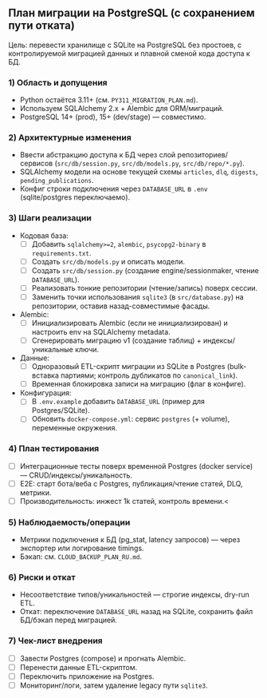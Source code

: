 ## План миграции на PostgreSQL (с сохранением пути отката)

Цель: перевести хранилище с SQLite на PostgreSQL без простоев, с контролируемой миграцией данных и плавной сменой кода доступа к БД.

### 1) Область и допущения
- Python остаётся 3.11+ (см. `PY311_MIGRATION_PLAN.md`).
- Используем SQLAlchemy 2.x + Alembic для ORM/миграций.
- PostgreSQL 14+ (prod), 15+ (dev/stage) — совместимо.

### 2) Архитектурные изменения
- Ввести абстракцию доступа к БД через слой репозиториев/сервисов (`src/db/session.py`, `src/db/models.py`, `src/db/repo/*.py`).
- SQLAlchemy модели на основе текущей схемы `articles`, `dlq`, `digests`, `pending_publications`.
- Конфиг строки подключения через `DATABASE_URL` в `.env` (sqlite/postgres переключаемо).

### 3) Шаги реализации
- Кодовая база:
  - [ ] Добавить `sqlalchemy>=2`, `alembic`, `psycopg2-binary` в `requirements.txt`.
  - [ ] Создать `src/db/models.py` и описать модели.
  - [ ] Создать `src/db/session.py` (создание engine/sessionmaker, чтение `DATABASE_URL`).
  - [ ] Реализовать тонкие репозитории (чтение/запись) поверх сессии.
  - [ ] Заменить точки использования `sqlite3` (в `src/database.py`) на репозитории, оставив назад-совместимые фасады.
- Alembic:
  - [ ] Инициализировать Alembic (если не инициализирован) и настроить env на SQLAlchemy metadata.
  - [ ] Сгенерировать миграцию v1 (создание таблиц) + индексы/уникальные ключи.
- Данные:
  - [ ] Одноразовый ETL-скрипт миграции из SQLite в Postgres (bulk-вставка партиями; контроль дубликатов по `canonical_link`).
  - [ ] Временная блокировка записи на миграцию (флаг в конфиге).
- Конфигурация:
  - [ ] В `.env.example` добавить `DATABASE_URL` (пример для Postgres/SQLite).
  - [ ] Обновить `docker-compose.yml`: сервис `postgres` (+ volume), переменные окружения.

### 4) План тестирования
- [ ] Интеграционные тесты поверх временной Postgres (docker service) — CRUD/индексы/уникальность.
- [ ] E2E: старт бота/веба с Postgres, публикация/чтение статей, DLQ, метрики.
- [ ] Производительность: инжест 1k статей, контроль времени.<

### 5) Наблюдаемость/операции
- Метрики подключения к БД (pg_stat, latency запросов) — через экспортер или логирование timings.
- Бэкап: см. `CLOUD_BACKUP_PLAN_RU.md`.

### 6) Риски и откат
- Несоответствие типов/уникальностей — строгие индексы, dry-run ETL.
- Откат: переключение `DATABASE_URL` назад на SQLite, сохранить файл БД/бэкап перед миграцией.

### 7) Чек-лист внедрения
- [ ] Завести Postgres (compose) и прогнать Alembic.
- [ ] Перенести данные ETL-скриптом.
- [ ] Переключить приложение на Postgres.
- [ ] Мониторинг/логи, затем удаление legacy пути `sqlite3`.